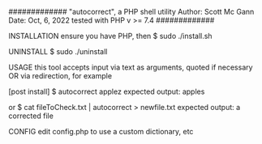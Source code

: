 #############
"autocorrect", a PHP shell utility
Author: Scott Mc Gann
Date: Oct, 6, 2022
tested with PHP v >= 7.4
#############

INSTALLATION
ensure you have PHP, then
$ sudo ./install.sh


UNINSTALL
$ sudo ./uninstall


USAGE
this tool accepts input via text as arguments, quoted if necessary
OR
via redirection, for example

[post install]
$ autocorrect applez
expected output: apples

or
$ cat fileToCheck.txt | autocorrect > newfile.txt
expected output: a corrected file


CONFIG
edit config.php to use a custom dictionary, etc

